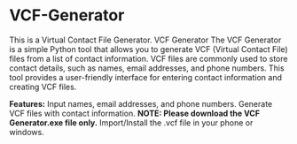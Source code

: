 # VCF-Generator
This is a Virtual Contact File Generator.
VCF Generator
The VCF Generator is a simple Python tool that allows you to generate VCF (Virtual Contact File) files from a list of contact information. VCF files are commonly used to store contact details, such as names, email addresses, and phone numbers. This tool provides a user-friendly interface for entering contact information and creating VCF files.

******Features**:****
Input names, email addresses, and phone numbers.
Generate VCF files with contact information.
**NOTE: Please download the VCF Generator.exe file only.**
Import/Install the .vcf file in your phone or windows.
